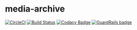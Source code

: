 # media-archive

[![CircleCI](https://circleci.com/gh/Zodiase/media-archive.svg?style=svg)](https://circleci.com/gh/Zodiase/media-archive)
[![Build Status](https://travis-ci.com/Zodiase/media-archive.svg?branch=master)](https://travis-ci.com/Zodiase/media-archive)
[![Codacy Badge](https://api.codacy.com/project/badge/Grade/4e5315e3723649d58f8df54d5e77a09d)](https://app.codacy.com/manual/zodiase/media-archive?utm_source=github.com&utm_medium=referral&utm_content=Zodiase/media-archive&utm_campaign=Badge_Grade_Dashboard)
[![GuardRails badge](https://badges.guardrails.io/Zodiase/media-archive.svg?token=10cefad07b00ac917d8ba03cf0f46e72d95b0e2cdc200f52e510980b84dbd873&provider=github)](https://dashboard.guardrails.io/default/gh/Zodiase/media-archive)

